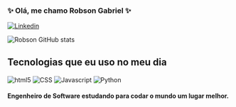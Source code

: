 
### ✨ Olá, me chamo Robson Gabriel ✨

[![Linkedin](https://img.shields.io/badge/LinkedIn-0077B5?style=for-the-badge&logo=linkedin&logoColor=white)](www.linkedin.com/in/robson-gabriel-b8a200226)

![Robson GitHub stats](https://github-readme-stats.vercel.app/api?username=Cyber-L4b&show_icons=true&theme=dracula)

## Tecnologias que eu uso no meu dia

<div style="display: inline-block">
  <img align="center" src="https://img.shields.io/badge/HTML5-E34F26?style=for-the-badge&logo=html5&logoColor=white" alt="html5">
  <img align="center" src="https://img.shields.io/badge/CSS3-1572B6?style=for-the-badge&logo=css3&logoColor=white" alt="CSS">
  <img align="center" src="https://img.shields.io/badge/JavaScript-F7DF1E?style=for-the-badge&logo=javascript&logoColor=black" alt="Javascript">
  <img align="center" src="https://img.shields.io/badge/Python-3776AB?style=for-the-badge&logo=python&logoColor=white" alt="Python">
</div>

#### Engenheiro de Software estudando para codar o mundo um lugar melhor.

